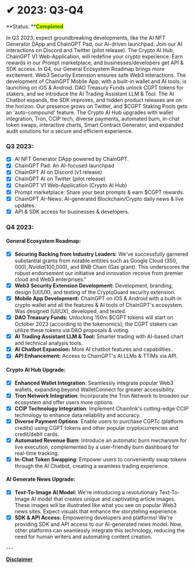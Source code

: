 # ✔ 2023: Q3-Q4

**Status: **<mark style="color:green;">**Completed**</mark>

In Q3 2023, expect groundbreaking developments, like the AI NFT Generator DApp and ChainGPT Pad, our AI-driven launchpad. Join our AI interactions on Discord and Twitter (pilot release). The Crypto AI Hub, ChainGPT V1 Web-Application, will redefine your crypto experience. Earn rewards in our Prompt marketplace, and businesses/developers get API & SDK access. In Q4, our General Ecosystem Roadmap brings more excitement. Web3 Security Extension ensures safe Web3 interactions. The development of ChainGPT Mobile App, with a built-in wallet and AI tools, is launching on iOS & Android. DAO Treasury Funds unlock CGPT tokens for stakers, and we introduce the AI Trading Assistant LLM & Tool. The AI Chatbot expands, the SDK improves, and hidden product releases are on the horizon. Our presence grows on Twitter, and $CGPT Staking Pools gets an 'auto-compound' feature. The Crypto AI Hub upgrades with wallet integration, Tron, CCIP tech, diverse payments, automated burn, in-chat token swaps, interactive charts, Smart Contract Generator, and expanded audit solutions for a secure and efficient experience.

### **Q3 2023:**

* [x] AI NFT Generator DApp powered by ChainGPT.
* [x] ChainGPT Pad: An AI-focused launchpad&#x20;
* [x] ChainGPT AI on Discord (v1 release)
* [x] ChainGPT AI on Twitter (pilot release)
* [x] ChainGPT V1 Web-Application (Crypto AI Hub)
* [x] Prompt marketplace: Share your best prompts & earn $CGPT rewards.
* [x] ChainGPT AI-News: AI-generated Blockchain/Crypto daily news & live updates.
* [x] API & SDK access for businesses & developers.

### **Q4 2023:**

#### **General Ecosystem Roadmap:**

* [x] **Securing Backing from Industry Leaders:** We've successfully garnered substantial grants from notable entities such as Google Cloud ($350,000), Nvidia ($100,000), and BNB Chain (Gas grant). This underscores the robust endorsement our initiative and innovation receive from premier cloud and Web3 enterprises."
* [x] **Web3 Security Extension Development:** Development, branding, design (UI/UX), and testing of the CryptoGuard security extension.
* [x] **Mobile App Development:** ChainGPT on iOS & Android with a built-in crypto wallet and all the features & AI tools of ChainGPT's ecosystem. Was designed (UI/UX), developed, and tested.
* [x] **DAO Treasury Funds:** Unlocking 150m $CGPT tokens will start on October 2023 (according to the tokenomics); the CGPT stakers can utilize these tokens via DAO proposals & voting.&#x20;
* [x] **AI Trading Assistant LLM & Tool:** Smarter trading with AI-based chart and technical analysis tools.
* [x] **AI Chatbot Expansion:** More AI chatbot features and capabilities.&#x20;
* [x] **API Enhancement:** Access to ChainGPT's AI LLMs & TTIMs via API.

#### **Crypto AI Hub Upgrade:**

* [x] **Enhanced Wallet Integration**: Seamlessly integrate popular Web3 wallets, expanding beyond WalletConnect for greater accessibility.
* [x] **Tron Network Integration**: Incorporate the Tron Network to broaden our ecosystem and offer users more options.
* [x] **CCIP Technology Integration**: Implement Chainlink's cutting-edge CCIP technology to enhance data reliability and accuracy.
* [x] **Diverse Payment Options**: Enable users to purchase CGPTc (platform credits) using CGPT tokens and other popular cryptocurrencies and credit/debit cards.
* [x] **Automated Revenue Burn**: Introduce an automatic burn mechanism for live execution, complemented by a user-friendly burn dashboard for real-time tracking.
* [x] **In-Chat Token Swapping**: Empower users to conveniently swap tokens through the AI Chatbot, creating a seamless trading experience.

#### **AI Generate News Upgrade:**&#x20;

* [x] **Text-To-Image AI Model:** We're introducing a revolutionary Text-To-Image AI model that creates unique and captivating article images. These images will be illustrated like what you see on popular Web3 news sites. Expect visuals that enhance the storytelling experience.
* [x] **SDK & API Access:** Empowering developers and platforms! We're providing SDK and API access to our AI-generated news model. Now, other platforms can seamlessly integrate this technology, reducing the need for human writers and automating content creation.

\---

[**Disclaimer**](../../misc/legal-docs/disclaimer.md)

